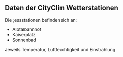 ## Daten der CityClim Wetterstationen

Die ;essstationen befinden sich an:

  * Albtalbahnhof 
  * Kaiserplatz
  * Sonnenbad

Jeweils Temperatur, Luftfeuchtigkeit und Einstrahlung


